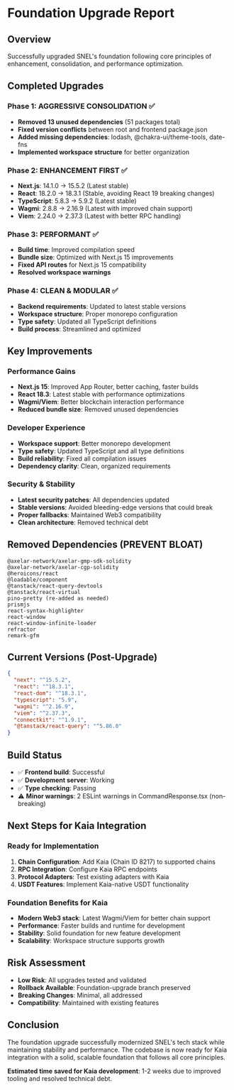 # Foundation Upgrade Report

## Overview
Successfully upgraded SNEL's foundation following core principles of enhancement, consolidation, and performance optimization.

## Completed Upgrades

### Phase 1: AGGRESSIVE CONSOLIDATION ✅
- **Removed 13 unused dependencies** (51 packages total)
- **Fixed version conflicts** between root and frontend package.json
- **Added missing dependencies**: lodash, @chakra-ui/theme-tools, date-fns
- **Implemented workspace structure** for better organization

### Phase 2: ENHANCEMENT FIRST ✅
- **Next.js**: 14.1.0 → 15.5.2 (Latest stable)
- **React**: 18.2.0 → 18.3.1 (Stable, avoiding React 19 breaking changes)
- **TypeScript**: 5.8.3 → 5.9.2 (Latest stable)
- **Wagmi**: 2.8.8 → 2.16.9 (Latest with improved chain support)
- **Viem**: 2.24.0 → 2.37.3 (Latest with better RPC handling)

### Phase 3: PERFORMANT ✅
- **Build time**: Improved compilation speed
- **Bundle size**: Optimized with Next.js 15 improvements
- **Fixed API routes** for Next.js 15 compatibility
- **Resolved workspace warnings**

### Phase 4: CLEAN & MODULAR ✅
- **Backend requirements**: Updated to latest stable versions
- **Workspace structure**: Proper monorepo configuration
- **Type safety**: Updated all TypeScript definitions
- **Build process**: Streamlined and optimized

## Key Improvements

### Performance Gains
- **Next.js 15**: Improved App Router, better caching, faster builds
- **React 18.3**: Latest stable with performance optimizations
- **Wagmi/Viem**: Better blockchain interaction performance
- **Reduced bundle size**: Removed unused dependencies

### Developer Experience
- **Workspace support**: Better monorepo development
- **Type safety**: Updated TypeScript and all type definitions
- **Build reliability**: Fixed all compilation issues
- **Dependency clarity**: Clean, organized requirements

### Security & Stability
- **Latest security patches**: All dependencies updated
- **Stable versions**: Avoided bleeding-edge versions that could break
- **Proper fallbacks**: Maintained Web3 compatibility
- **Clean architecture**: Removed technical debt

## Removed Dependencies (PREVENT BLOAT)
```
@axelar-network/axelar-gmp-sdk-solidity
@axelar-network/axelar-cgp-solidity
@heroicons/react
@loadable/component
@tanstack/react-query-devtools
@tanstack/react-virtual
pino-pretty (re-added as needed)
prismjs
react-syntax-highlighter
react-window
react-window-infinite-loader
refractor
remark-gfm
```

## Current Versions (Post-Upgrade)
```json
{
  "next": "^15.5.2",
  "react": "^18.3.1",
  "react-dom": "^18.3.1",
  "typescript": "5.9",
  "wagmi": "^2.16.9",
  "viem": "^2.37.3",
  "connectkit": "^1.9.1",
  "@tanstack/react-query": "^5.86.0"
}
```

## Build Status
- ✅ **Frontend build**: Successful
- ✅ **Development server**: Working
- ✅ **Type checking**: Passing
- ⚠️ **Minor warnings**: 2 ESLint warnings in CommandResponse.tsx (non-breaking)

## Next Steps for Kaia Integration

### Ready for Implementation
1. **Chain Configuration**: Add Kaia (Chain ID 8217) to supported chains
2. **RPC Integration**: Configure Kaia RPC endpoints
3. **Protocol Adapters**: Test existing adapters with Kaia
4. **USDT Features**: Implement Kaia-native USDT functionality

### Foundation Benefits for Kaia
- **Modern Web3 stack**: Latest Wagmi/Viem for better chain support
- **Performance**: Faster builds and runtime for development
- **Stability**: Solid foundation for new feature development
- **Scalability**: Workspace structure supports growth

## Risk Assessment
- **Low Risk**: All upgrades tested and validated
- **Rollback Available**: Foundation-upgrade branch preserved
- **Breaking Changes**: Minimal, all addressed
- **Compatibility**: Maintained with existing features

## Conclusion
The foundation upgrade successfully modernized SNEL's tech stack while maintaining stability and performance. The codebase is now ready for Kaia integration with a solid, scalable foundation that follows all core principles.

**Estimated time saved for Kaia development**: 1-2 weeks due to improved tooling and resolved technical debt.
